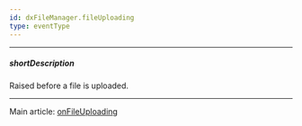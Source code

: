 ```yaml
---
id: dxFileManager.fileUploading
type: eventType
---
```

---
##### shortDescription
Raised before a file is uploaded.

---
Main article: [onFileUploading](/Documentation/ApiReference/UI_Components/dxFileManager/Configuration/#onFileUploading)